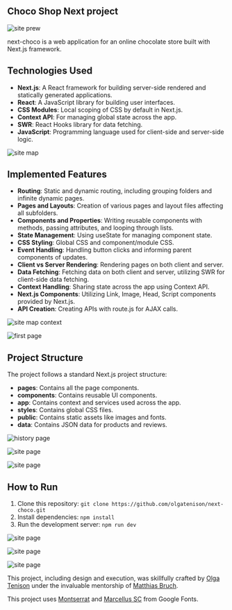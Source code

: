 ## Choco Shop Next project

![site prew](https://github.com/olgatenison/next-choco/blob/main/public/forDescription/17065334873923237.jpg)

next-choco is a web application for an online chocolate store built with Next.js framework.

## Technologies Used

- **Next.js**: A React framework for building server-side rendered and statically generated applications.
- **React**: A JavaScript library for building user interfaces.
- **CSS Modules**: Local scoping of CSS by default in Next.js.
- **Context API**: For managing global state across the app.
- **SWR**: React Hooks library for data fetching.
- **JavaScript**: Programming language used for client-side and server-side logic.

![site map](https://github.com/olgatenison/next-choco/blob/main/public/forDescription/itWorks_01.jpg)

## Implemented Features

- **Routing**: Static and dynamic routing, including grouping folders and infinite dynamic pages.
- **Pages and Layouts**: Creation of various pages and layout files affecting all subfolders.
- **Components and Properties**: Writing reusable components with methods, passing attributes, and looping through lists.
- **State Management**: Using useState for managing component state.
- **CSS Styling**: Global CSS and component/module CSS.
- **Event Handling**: Handling button clicks and informing parent components of updates.
- **Client vs Server Rendering**: Rendering pages on both client and server.
- **Data Fetching**: Fetching data on both client and server, utilizing SWR for client-side data fetching.
- **Context Handling**: Sharing state across the app using Context API.
- **Next.js Components**: Utilizing Link, Image, Head, Script components provided by Next.js.
- **API Creation**: Creating APIs with route.js for AJAX calls.

![site map context](https://github.com/olgatenison/next-choco/blob/main/public/forDescription/itWorks_02.jpg)

![first page](https://github.com/olgatenison/next-choco/blob/main/public/forDescription/01_page_s.jpg)

## Project Structure

The project follows a standard Next.js project structure:

- **pages**: Contains all the page components.
- **components**: Contains reusable UI components.
- **app**: Contains context and services used across the app.
- **styles**: Contains global CSS files.
- **public**: Contains static assets like images and fonts.
- **data**: Contains JSON data for products and reviews.

![history page](https://github.com/olgatenison/next-choco/blob/main/public/forDescription/02_page_s.jpg)

![site page](https://github.com/olgatenison/next-choco/blob/main/public/forDescription/03_page_s.jpg)

![site page](https://github.com/olgatenison/next-choco/blob/main/public/forDescription/04_page_s.jpg)

## How to Run

1. Clone this repository: `git clone https://github.com/olgatenison/next-choco.git`
2. Install dependencies: `npm install`
3. Run the development server: `npm run dev`

![site page](https://github.com/olgatenison/next-choco/blob/main/public/forDescription/05_page_s.jpg)

![site page](https://github.com/olgatenison/next-choco/blob/main/public/forDescription/06_page_s.jpg)

![site page](https://github.com/olgatenison/next-choco/blob/main/public/forDescription/07_page_s.jpg)

This project, including design and execution, was skillfully crafted by [Olga Tenison](https://github.com/olgatenison)
under the invaluable mentorship of [Matthias Bruch](https://github.com/matthiasbruch).

This project uses [Montserrat](https://fonts.google.com/specimen/Montserrat)
and [Marcellus SC](https://fonts.google.com/specimen/Marcellus+SC) from Google Fonts.
